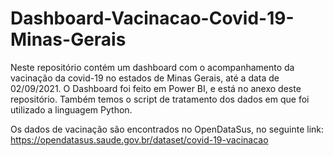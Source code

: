# Dashboard-Vacinacao-Covid-19-Minas-Gerais

Neste repositório contém um dashboard com o acompanhamento da vacinação da covid-19 no estados de Minas Gerais, até a data de 02/09/2021. O Dashboard foi feito em Power BI, e está no anexo deste repositório. Também temos o script de tratamento dos dados em que foi utilizado a linguagem Python.

Os dados de vacinação são encontrados no OpenDataSus, no seguinte link: https://opendatasus.saude.gov.br/dataset/covid-19-vacinacao
